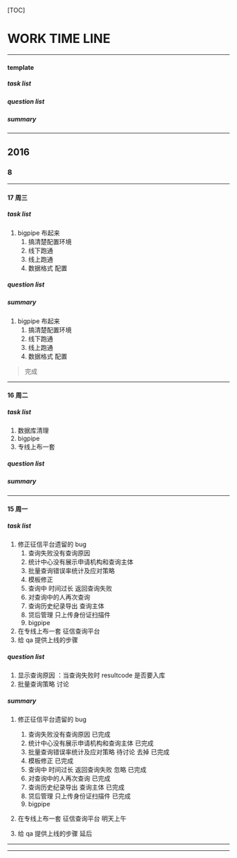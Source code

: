 [TOC]

# WORK TIME LINE
----
#### template
##### task list
##### question list
##### summary
-------
## 2016
### 8

----
#### 17 周三

##### task list

1. bigpipe 布起来
    1. 搞清楚配置环境
    1. 线下跑通
    1. 线上跑通
    1. 数据格式 配置

##### question list

##### summary

1. bigpipe 布起来
    1. 搞清楚配置环境
    1. 线下跑通
    1. 线上跑通
    1. 数据格式 配置

> 完成

-----

#### 16 周二

##### task list

1. 数据库清理
1. bigpipe
1. 专线上布一套



##### question list

##### summary


-----
#### 15 周一
##### task list

1. 修正征信平台遗留的 bug 
    1. 查询失败没有查询原因
    1. 统计中心没有展示申请机构和查询主体
    1. 批量查询错误率统计及应对策略
    1. 模板修正 
    1. 查询中 时间过长 返回查询失败
    1. 对查询中的人再次查询 
    1. 查询历史纪录导出  查询主体
    1. 贷后管理 只上传身份证扫描件
    1. bigpipe
1. 在专线上布一套 征信查询平台
1. 给 qa 提供上线的步骤

##### question list

1. 显示查询原因 ：当查询失败时 resultcode 是否要入库
1. 批量查询策略 讨论

##### summary

1. 修正征信平台遗留的 bug 
    1. 查询失败没有查询原因 
    已完成 
    1. 统计中心没有展示申请机构和查询主体 
    已完成
    1. 批量查询错误率统计及应对策略 
    待讨论 去掉 已完成
    1. 模板修正 
    已完成
    1. 查询中 时间过长 返回查询失败
    忽略 已完成
    1. 对查询中的人再次查询 
    已完成
    1. 查询历史纪录导出  查询主体 
    已完成
    1. 贷后管理 只上传身份证扫描件
    已完成
    1. bigpipe

1. 在专线上布一套 征信查询平台
明天上午
1. 给 qa 提供上线的步骤
延后

--------

---------
